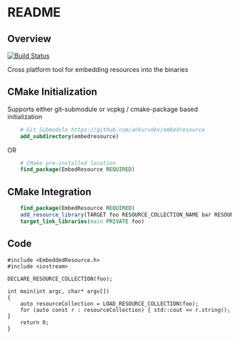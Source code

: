 # README

## Overview
[![Build Status](https://dev.azure.com/ankurv/embedresource/_apis/build/status/ankurvdev.embedresource?branchName=main)](https://dev.azure.com/ankurv/embedresource/_build/latest?definitionId=9&branchName=main)

Cross platform tool for embedding resources into the binaries

## CMake Initialization
Supports either git-submodule or vcpkg / cmake-package based initialization
```cmake
    # Git Submodule https://github.com/ankurvdev/embedresource
    add_subdirectory(embedresource)
```
OR 
```cmake
    # CMake pre-installed location
    find_package(EmbedResource REQUIRED)
```

## CMake Integration
```cmake
    find_package(EmbedResource REQUIRED)
    add_resource_library(TARGET foo RESOURCE_COLLECTION_NAME bar RESOURCES "bar1.bin" "bar2.bin")
    target_link_libraries(main PRIVATE foo)
```

## Code

```
#include <EmbeddedResource.h>
#include <iostream>

DECLARE_RESOURCE_COLLECTION(foo);

int main(int argc, char* argv[])
{
    auto resourceCollection = LOAD_RESOURCE_COLLECTION(foo);
    for (auto const r : resourceCollection) { std::cout << r.string(); }
    return 0;
}
```
